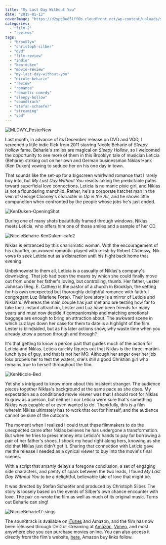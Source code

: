 ```yaml
---
title: "My Last Day Without You"
date: "2015-01-13"
coverImage: "https://d2ypg8o05lff0b.cloudfront.net/wp-content/uploads/sites/3/2015/01/MLDWY_PosterNew-341x500.jpg"
categories:
  - "film-2"
  - "reviews"
tags:
  - "brooklyn"
  - "christoph-silber"
  - "dvd"
  - "film-review"
  - "indie"
  - "ken-duken"
  - "movie-review"
  - "my-last-day-without-you"
  - "nicole-beharie"
  - "review"
  - "romance"
  - "romantic-comedy"
  - "sleepy-hollow"
  - "soundtrack"
  - "stefan-schaefer"
  - "streaming"
  - "vod"
---
```


![MLDWY_PosterNew](https://d2ypg8o05lff0b.cloudfront.net/wp-content/uploads/sites/3/2015/01/MLDWY_PosterNew-341x500.jpg)

Last month, in advance of its December release on DVD and VOD, I screened a little indie flick from 2011 starring Nicole Beharie of _Sleepy Hollow_ fame. Beharie's smiles are magical on _Sleepy Hollow_, so I welcomed the opportunity to see more of them in this Brooklyn tale of musician Leticia (Beharie) striking out on her own and German businessman Niklas Hank (Ken Duken) vowing to seduce her on his one day in town.

That sounds like the set-up for a bigscreen whirlwind romance that I rarely buy into, but _My Last Day Without_ _You_ resists taking the predictable paths toward superficial love connections. Leticia is no manic pixie girl, and Niklas is not a floundering manchild. Rather, he's a corporate hatchet man in the vein of George Clooney's character in _Up in the Air,_ and he shows little compunction when confronted by the people whose jobs he's just ended.

![KenDuken-OpeningShot](https://d2ypg8o05lff0b.cloudfront.net/wp-content/uploads/sites/3/2015/01/KenDuken-OpeningShot-500x281.jpg)

During one of many shots beautifully framed through windows, Niklas meets Leticia, who offers him one of those smiles and a sample of her CD.

![NicoleBeharie-KenDuken-cafe2](https://d2ypg8o05lff0b.cloudfront.net/wp-content/uploads/sites/3/2015/01/NicoleBeharie-KenDuken-cafe2-500x281.png)

Niklas is entranced by this charismatic woman. With the encouragement of his chauffer, an avowed romantic played with relish by Robert Clohessy, Nik vows to seek Leticia out as a distraction until his flight back home that evening.

<!--more-->

Unbeknownst to them all, Leticia is a casualty of Niklas's company's downsizing. That job had been the means by which she could finally move out from under her father's loving, but controlling, thumb. Her father, Lester Johnson (Reg. E. Cathey) is the pastor of a church in Brooklyn, the setting for his own unexpected but thoroughly delightful romance with faithful congregant Luz (Marlene Forte). Their love story is a mirror of Leticia and Niklas's. Whereas the main couple has just met and are testing how far to take their instant attraction, Lester and Luz have been friends for many years and must now decide if companionship and matching emotional baggage are enough to bring an attraction about. The awkward scene in which Luz lays down her case for them to date is a highlight of the film. Lester is blindsided, but as his later actions show, why waste time when you already know a person through and through?

It's that getting to know a person part that guides much of the action for Leticia and Niklas. Leticia quickly figures out that Niklas is the three-martini-lunch type of guy, and that is not her MO. Although her anger over her job loss propels her to test the waters, she's still a good Christian girl who remains true to herself throughout the film.

![KenNicole-Bed](https://d2ypg8o05lff0b.cloudfront.net/wp-content/uploads/sites/3/2015/01/KenNicole-Bed-500x281.jpg)

Yet she's intrigued to know more about this insistent stranger. The audience pieces together Niklas's background at the same pace as she does. My expectation as a conditioned movie viewer was that I should root for Niklas to grow as a person, but neither I nor Leticia were sure that's something Niklas was capable of or even wanted to do. Thankfully, this is a film wherein Niklas ultimately has to work that out for himself, and the audience cannot be sure of the outcome.

The moment when I realized I could trust these filmmakers to do the unexpected came after Niklas believes he has undergone a transformation. But when he tries to press money into Leticia's hands to pay for borrowing a pair of her father's shoes, I shook my head right along hers, knowing as she did that Niklas just didn't get it. Sharing that connection with Leticia gave me the release I needed as a cynical viewer to buy into the movie's final scenes.

With a script that smartly delays a foregone conclusion, a set of engaging side characters, and plenty of spark between the two leads, I found _My Last Day Without You_ to be a delightful, believable tale of love that might be.

It was directed by Stefan Schaefer and produced by Christoph Silber. The story is loosely based on the events of Silber's own chance encounter with love. The pair co-wrote the film as well as much of its original music. Turns out Beharie can sing!

![NicoleBeharie17-sings](https://d2ypg8o05lff0b.cloudfront.net/wp-content/uploads/sites/3/2015/01/NicoleBeharie17-sings-500x281.jpg)

The soundtrack is available on [iTunes](https://itunes.apple.com/us/album/my-last-day-without-you-original/id736054730) and Amazon, and the film has now been released through DVD or streaming at [Amazon](http://www.amazon.com/My-Last-Day-Without-You/dp/B00NFJZXFK/ref=sr_1_1?ie=UTF8&qid=1421115945&sr=8-1&keywords=my+last+day+without+you), [Vimeo](https://vimeo.com/ondemand/mylastdaywithoutyou), and most anywhere else you can purchase movies online. You can also access it directly from the film's website, [here.](http://mylastdaywithoutyou.com/) Amazon buy links follow.
